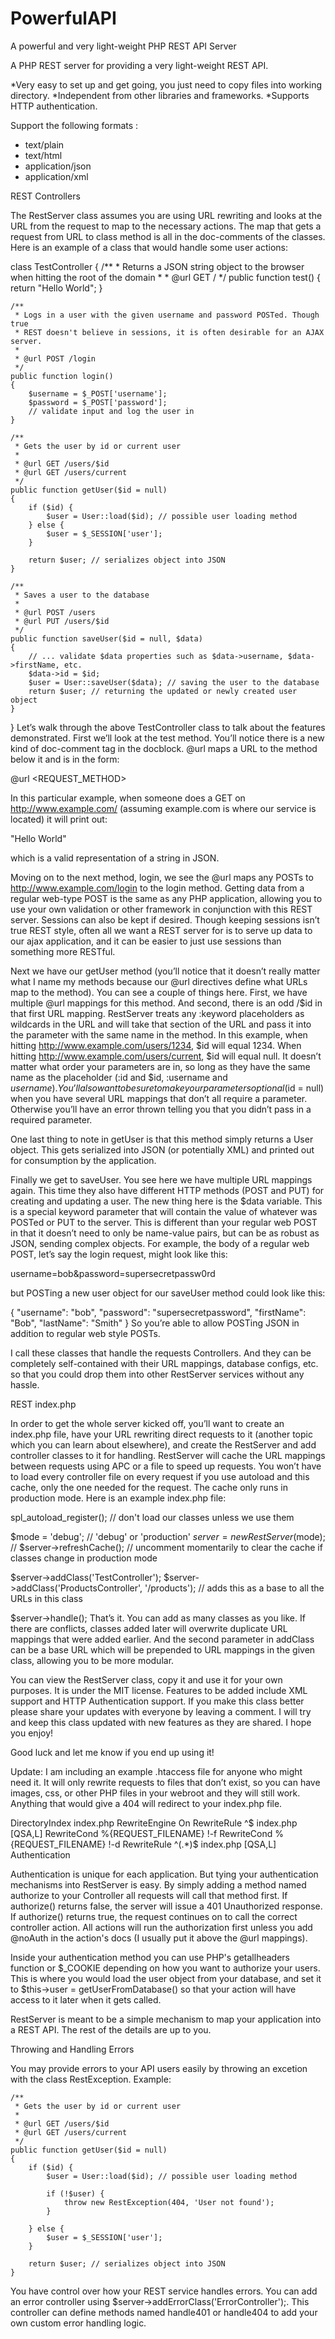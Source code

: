 # PowerfulAPI
A powerful and very light-weight PHP REST API Server

A PHP REST server for providing a very light-weight REST API.

*Very easy to set up and get going, you just need to copy files into working directory.
*Independent from other libraries and frameworks.
*Supports HTTP authentication.

Support the following formats :
* text/plain
* text/html
* application/json
* application/xml

REST Controllers

The RestServer class assumes you are using URL rewriting and looks at the URL from the request to map to the necessary actions. The map that gets a request from URL to class method is all in the doc-comments of the classes. Here is an example of a class that would handle some user actions:

class TestController
{
    /**
     * Returns a JSON string object to the browser when hitting the root of the domain
     *
     * @url GET /
     */
    public function test()
    {
        return "Hello World";
    }

    /**
     * Logs in a user with the given username and password POSTed. Though true
     * REST doesn't believe in sessions, it is often desirable for an AJAX server.
     *
     * @url POST /login
     */
    public function login()
    {
        $username = $_POST['username'];
        $password = $_POST['password'];
        // validate input and log the user in
    }

    /**
     * Gets the user by id or current user
     *
     * @url GET /users/$id
     * @url GET /users/current
     */
    public function getUser($id = null)
    {
        if ($id) {
            $user = User::load($id); // possible user loading method
        } else {
            $user = $_SESSION['user'];
        }

        return $user; // serializes object into JSON
    }

    /**
     * Saves a user to the database
     *
     * @url POST /users
     * @url PUT /users/$id
     */
    public function saveUser($id = null, $data)
    {
        // ... validate $data properties such as $data->username, $data->firstName, etc.
        $data->id = $id;
        $user = User::saveUser($data); // saving the user to the database
        return $user; // returning the updated or newly created user object
    }
}
Let’s walk through the above TestController class to talk about the features demonstrated. First we’ll look at the test method. You’ll notice there is a new kind of doc-comment tag in the docblock. @url maps a URL to the method below it and is in the form:

@url <REQUEST_METHOD> <URL>

In this particular example, when someone does a GET on http://www.example.com/ (assuming example.com is where our service is located) it will print out:

"Hello World"

which is a valid representation of a string in JSON.

Moving on to the next method, login, we see the @url maps any POSTs to http://www.example.com/login to the login method. Getting data from a regular web-type POST is the same as any PHP application, allowing you to use your own validation or other framework in conjunction with this REST server. Sessions can also be kept if desired. Though keeping sessions isn’t true REST style, often all we want a REST server for is to serve up data to our ajax application, and it can be easier to just use sessions than something more RESTful.

Next we have our getUser method (you’ll notice that it doesn’t really matter what I name my methods because our @url directives define what URLs map to the method). You can see a couple of things here. First, we have multiple @url mappings for this method. And second, there is an odd /$id in that first URL mapping. RestServer treats any :keyword placeholders as wildcards in the URL and will take that section of the URL and pass it into the parameter with the same name in the method. In this example, when hitting http://www.example.com/users/1234, $id will equal 1234. When hitting http://www.example.com/users/current, $id will equal null. It doesn’t matter what order your parameters are in, so long as they have the same name as the placeholder (:id and $id, :username and $username). You’ll also want to be sure to make your parameters optional ($id = null) when you have several URL mappings that don’t all require a parameter. Otherwise you’ll have an error thrown telling you that you didn’t pass in a required parameter.

One last thing to note in getUser is that this method simply returns a User object. This gets serialized into JSON (or potentially XML) and printed out for consumption by the application.

Finally we get to saveUser. You see here we have multiple URL mappings again. This time they also have different HTTP methods (POST and PUT) for creating and updating a user. The new thing here is the $data variable. This is a special keyword parameter that will contain the value of whatever was POSTed or PUT to the server. This is different than your regular web POST in that it doesn’t need to only be name-value pairs, but can be as robust as JSON, sending complex objects. For example, the body of a regular web POST, let’s say the login request, might look like this:

username=bob&password=supersecretpassw0rd

but POSTing a new user object for our saveUser method could look like this:

{ "username": "bob", "password": "supersecretpassword", "firstName": "Bob", "lastName": "Smith" }
So you’re able to allow POSTing JSON in addition to regular web style POSTs.

I call these classes that handle the requests Controllers. And they can be completely self-contained with their URL mappings, database configs, etc. so that you could drop them into other RestServer services without any hassle.

REST index.php

In order to get the whole server kicked off, you’ll want to create an index.php file, have your URL rewriting direct requests to it (another topic which you can learn about elsewhere), and create the RestServer and add controller classes to it for handling. RestServer will cache the URL mappings between requests using APC or a file to speed up requests. You won’t have to load every controller file on every request if you use autoload and this cache, only the one needed for the request. The cache only runs in production mode. Here is an example index.php file:

spl_autoload_register(); // don't load our classes unless we use them

$mode = 'debug'; // 'debug' or 'production'
$server = new RestServer($mode);
// $server->refreshCache(); // uncomment momentarily to clear the cache if classes change in production mode

$server->addClass('TestController');
$server->addClass('ProductsController', '/products'); // adds this as a base to all the URLs in this class

$server->handle();
That’s it. You can add as many classes as you like. If there are conflicts, classes added later will overwrite duplicate URL mappings that were added earlier. And the second parameter in addClass can be a base URL which will be prepended to URL mappings in the given class, allowing you to be more modular.

You can view the RestServer class, copy it and use it for your own purposes. It is under the MIT license. Features to be added include XML support and HTTP Authentication support. If you make this class better please share your updates with everyone by leaving a comment. I will try and keep this class updated with new features as they are shared. I hope you enjoy!

Good luck and let me know if you end up using it!

Update: I am including an example .htaccess file for anyone who might need it. It will only rewrite requests to files that don’t exist, so you can have images, css, or other PHP files in your webroot and they will still work. Anything that would give a 404 will redirect to your index.php file.

DirectoryIndex index.php
<IfModule mod_rewrite.c>
    RewriteEngine On
    RewriteRule ^$ index.php [QSA,L]
    RewriteCond %{REQUEST_FILENAME} !-f
    RewriteCond %{REQUEST_FILENAME} !-d
    RewriteRule ^(.*)$ index.php [QSA,L]
</IfModule>
Authentication

Authentication is unique for each application. But tying your authentication mechanisms into RestServer is easy. By simply adding a method named authorize to your Controller all requests will call that method first. If authorize() returns false, the server will issue a 401 Unauthorized response. If authorize() returns true, the request continues on to call the correct controller action. All actions will run the authorization first unless you add @noAuth in the action's docs (I usually put it above the @url mappings).

Inside your authentication method you can use PHP's getallheaders function or $_COOKIE depending on how you want to authorize your users. This is where you would load the user object from your database, and set it to $this->user = getUserFromDatabase() so that your action will have access to it later when it gets called.

RestServer is meant to be a simple mechanism to map your application into a REST API. The rest of the details are up to you.

Throwing and Handling Errors

You may provide errors to your API users easily by throwing an excetion with the class RestException. Example:

    /**
     * Gets the user by id or current user
     *
     * @url GET /users/$id
     * @url GET /users/current
     */
    public function getUser($id = null)
    {
        if ($id) {
            $user = User::load($id); // possible user loading method

            if (!$user) {
                throw new RestException(404, 'User not found');
            }

        } else {
            $user = $_SESSION['user'];
        }

        return $user; // serializes object into JSON
    }
You have control over how your REST service handles errors. You can add an error controller using $server->addErrorClass('ErrorController');. This controller can define methods named handle401 or handle404 to add your own custom error handling logic.
